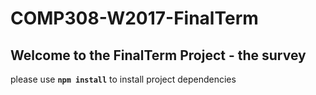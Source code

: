 # COMP308-W2017-FinalTerm

## Welcome to the FinalTerm Project - the survey

please use **`npm install`** to install project dependencies

